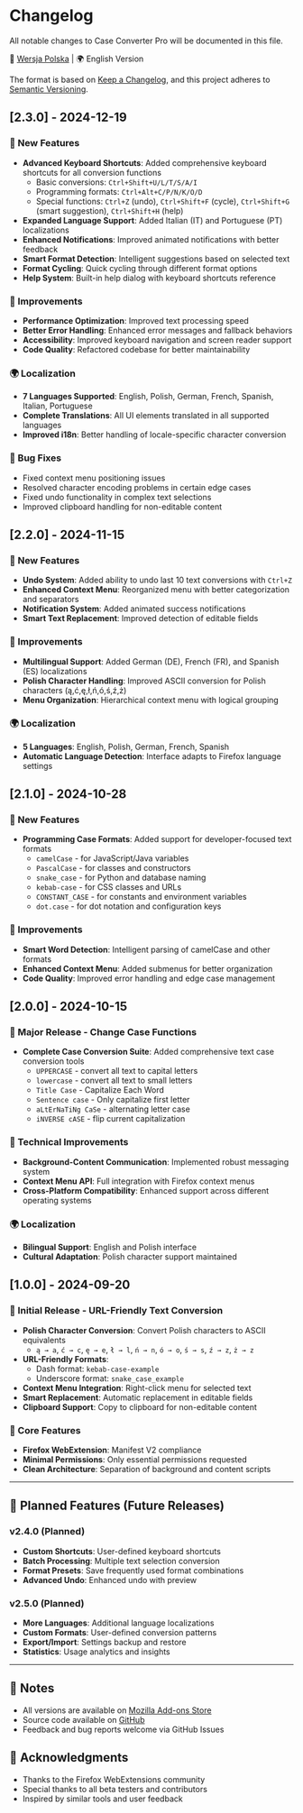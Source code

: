 # Changelog

All notable changes to Case Converter Pro will be documented in this file.

📖 [Wersja Polska](CHANGELOG_PL.md) | 🌍 English Version

The format is based on [Keep a Changelog](https://keepachangelog.com/en/1.0.0/),
and this project adheres to [Semantic Versioning](https://semver.org/spec/v2.0.0.html).

## [2.3.0] - 2024-12-19

### 🎉 New Features
- **Advanced Keyboard Shortcuts**: Added comprehensive keyboard shortcuts for all conversion functions
  - Basic conversions: `Ctrl+Shift+U/L/T/S/A/I`
  - Programming formats: `Ctrl+Alt+C/P/N/K/O/D`
  - Special functions: `Ctrl+Z` (undo), `Ctrl+Shift+F` (cycle), `Ctrl+Shift+G` (smart suggestion), `Ctrl+Shift+H` (help)
- **Expanded Language Support**: Added Italian (IT) and Portuguese (PT) localizations
- **Enhanced Notifications**: Improved animated notifications with better feedback
- **Smart Format Detection**: Intelligent suggestions based on selected text
- **Format Cycling**: Quick cycling through different format options
- **Help System**: Built-in help dialog with keyboard shortcuts reference

### 🔧 Improvements
- **Performance Optimization**: Improved text processing speed
- **Better Error Handling**: Enhanced error messages and fallback behaviors
- **Accessibility**: Improved keyboard navigation and screen reader support
- **Code Quality**: Refactored codebase for better maintainability

### 🌍 Localization
- **7 Languages Supported**: English, Polish, German, French, Spanish, Italian, Portuguese
- **Complete Translations**: All UI elements translated in all supported languages
- **Improved i18n**: Better handling of locale-specific character conversion

### 🐛 Bug Fixes
- Fixed context menu positioning issues
- Resolved character encoding problems in certain edge cases
- Fixed undo functionality in complex text selections
- Improved clipboard handling for non-editable content

## [2.2.0] - 2024-11-15

### 🎉 New Features
- **Undo System**: Added ability to undo last 10 text conversions with `Ctrl+Z`
- **Enhanced Context Menu**: Reorganized menu with better categorization and separators
- **Notification System**: Added animated success notifications
- **Smart Text Replacement**: Improved detection of editable fields

### 🔧 Improvements
- **Multilingual Support**: Added German (DE), French (FR), and Spanish (ES) localizations
- **Polish Character Handling**: Improved ASCII conversion for Polish characters (ą,ć,ę,ł,ń,ó,ś,ź,ż)
- **Menu Organization**: Hierarchical context menu with logical grouping

### 🌍 Localization
- **5 Languages**: English, Polish, German, French, Spanish
- **Automatic Language Detection**: Interface adapts to Firefox language settings

## [2.1.0] - 2024-10-28

### 🎉 New Features
- **Programming Case Formats**: Added support for developer-focused text formats
  - `camelCase` - for JavaScript/Java variables
  - `PascalCase` - for classes and constructors  
  - `snake_case` - for Python and database naming
  - `kebab-case` - for CSS classes and URLs
  - `CONSTANT_CASE` - for constants and environment variables
  - `dot.case` - for dot notation and configuration keys

### 🔧 Improvements
- **Smart Word Detection**: Intelligent parsing of camelCase and other formats
- **Enhanced Context Menu**: Added submenus for better organization
- **Code Quality**: Improved error handling and edge case management

## [2.0.0] - 2024-10-15

### 🎉 Major Release - Change Case Functions
- **Complete Case Conversion Suite**: Added comprehensive text case conversion tools
  - `UPPERCASE` - convert all text to capital letters
  - `lowercase` - convert all text to small letters
  - `Title Case` - Capitalize Each Word  
  - `Sentence case` - Only capitalize first letter
  - `aLtErNaTiNg CaSe` - alternating letter case
  - `iNVERSE cASE` - flip current capitalization

### 🔧 Technical Improvements
- **Background-Content Communication**: Implemented robust messaging system
- **Context Menu API**: Full integration with Firefox context menus
- **Cross-Platform Compatibility**: Enhanced support across different operating systems

### 🌍 Localization
- **Bilingual Support**: English and Polish interface
- **Cultural Adaptation**: Polish character support maintained

## [1.0.0] - 2024-09-20

### 🎉 Initial Release - URL-Friendly Text Conversion
- **Polish Character Conversion**: Convert Polish characters to ASCII equivalents
  - `ą → a`, `ć → c`, `ę → e`, `ł → l`, `ń → n`, `ó → o`, `ś → s`, `ź → z`, `ż → z`
- **URL-Friendly Formats**: 
  - Dash format: `kebab-case-example`
  - Underscore format: `snake_case_example`
- **Context Menu Integration**: Right-click menu for selected text
- **Smart Replacement**: Automatic replacement in editable fields
- **Clipboard Support**: Copy to clipboard for non-editable content

### 🔧 Core Features
- **Firefox WebExtension**: Manifest V2 compliance
- **Minimal Permissions**: Only essential permissions requested
- **Clean Architecture**: Separation of background and content scripts

---

## 🔮 Planned Features (Future Releases)

### v2.4.0 (Planned)
- **Custom Shortcuts**: User-defined keyboard shortcuts
- **Batch Processing**: Multiple text selection conversion
- **Format Presets**: Save frequently used format combinations
- **Advanced Undo**: Enhanced undo with preview

### v2.5.0 (Planned)  
- **More Languages**: Additional language localizations
- **Custom Formats**: User-defined conversion patterns
- **Export/Import**: Settings backup and restore
- **Statistics**: Usage analytics and insights

---

## 📝 Notes

- All versions are available on [Mozilla Add-ons Store](https://addons.mozilla.org/firefox/addon/case-converter-pro/)
- Source code available on [GitHub](https://github.com/webisko/case-converter-pro)
- Feedback and bug reports welcome via GitHub Issues

## 🙏 Acknowledgments

- Thanks to the Firefox WebExtensions community
- Special thanks to all beta testers and contributors
- Inspired by similar tools and user feedback
